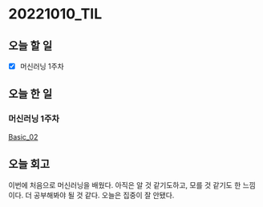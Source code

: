 # 20221010_TIL

## 오늘 할 일
- [X] 머신러닝 1주차

## 오늘 한 일
### 머신러닝 1주차
[Basic_02](/DataStructure_Algorithm/AI/ML/Basic.md)

## 오늘 회고
이번에 처음으로 머신러닝을 배웠다.
아직은 알 것 같기도하고, 모를 것 같기도 한 느낌이다.
더 공부해봐야 될 것 같다.
오늘은 집중이 잘 안됐다.
